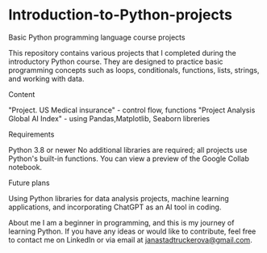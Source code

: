 # Introduction-to-Python-projects
Basic Python programming language course projects

This repository contains various projects that I completed during the introductory Python course. They are designed to practice basic programming concepts such as loops, conditionals, functions, lists, strings, and working with data.

Content

"Project. US Medical insurance" - control flow, functions
"Project Analysis Global AI Index" - using Pandas,Matplotlib, Seaborn libreries

Requirements

Python 3.8 or newer
No additional libraries are required; all projects use Python's built-in functions.
You can view a preview of the Google Collab notebook.

Future plans

Using Python libraries for data analysis projects, machine learning applications, and incorporating ChatGPT as an AI tool in coding.

About me
I am a beginner in programming, and this is my journey of learning Python. If you have any ideas or would like to contribute, feel free to contact me on LinkedIn or via email at janastadtruckerova@gmail.com.
